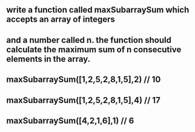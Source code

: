 ## write a function called maxSubarraySum which accepts an array of integers
## and a number called n. the function should calculate the maximum sum of n consecutive elements in the array.


## maxSubarraySum([1,2,5,2,8,1,5],2) // 10
## maxSubarraySum([1,2,5,2,8,1,5],4) // 17
## maxSubarraySum([4,2,1,6],1) // 6